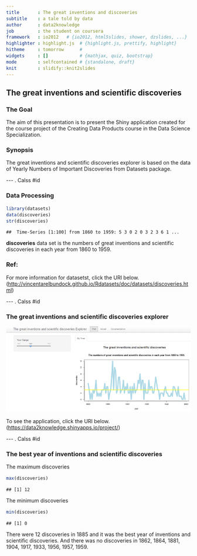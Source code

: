 ```yaml
---
title       : The great inventions and discoveries
subtitle    : a tale told by data
author      : data2knowledge
job         : the student on coursera
framework   : io2012   # {io2012, html5slides, shower, dzslides, ...}
highlighter : highlight.js  # {highlight.js, prettify, highlight}
hitheme     : tomorrow      # 
widgets     : []            # {mathjax, quiz, bootstrap}
mode        : selfcontained # {standalone, draft}
knit        : slidify::knit2slides
---
```


## The great inventions and scientific discoveries

### The Goal 

The aim of this presentation is to present the Shiny application created for the course project of the Creating Data Products course in the Data Science Specialization.

### Synopsis

The great inventions and scientific discoveries explorer is based on the data of Yearly Numbers of Important Discoveries from Datasets package.

--- . Calss #id

### Data Processing


```r
library(datasets)
data(discoveries)
str(discoveries)
```

```
##  Time-Series [1:100] from 1860 to 1959: 5 3 0 2 0 3 2 3 6 1 ...
```

**discoveries** data set is the numbers of great inventions and scientific discoveries in each year from 1860 to 1959. 

### Ref:
For more information for datasetst,  click the URI below.  
(http://vincentarelbundock.github.io/Rdatasets/doc/datasets/discoveries.html)

--- . Calss #id
### The great inventions and scientific discoveries explorer
![plot of chunk unnamed-chunk-2](assets/fig/unnamed-chunk-2-1.png) 

To see the application, click the URI below.  
(https://data2knowledge.shinyapps.io/project/)


--- . Calss #id

### The best year of inventions and scientific discoveries

The maximum discoveries

```r
max(discoveries)
```

```
## [1] 12
```


The minimum discoveries

```r
min(discoveries)
```

```
## [1] 0
```

There were 12 discoveries in 1885 and it was the best year of inventions and scientific discoveries. And there was no discoveries in 1862, 1864, 1881, 1904, 1917, 1933, 1956, 1957, 1959.
